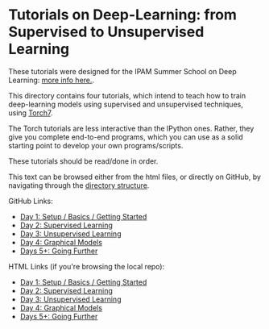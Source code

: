 Tutorials on Deep-Learning: from Supervised to Unsupervised Learning
====================================================================

These tutorials were designed for the IPAM Summer School on
Deep Learning: [more info here.](http://www.ipam.ucla.edu/programs/gss2012/).

This directory contains four tutorials, which intend to teach
how to train deep-learning models using supervised and unsupervised
techniques, using [Torch7](http://www.torch.ch).

The Torch tutorials are less interactive than the IPython ones. Rather,
they give you complete end-to-end programs, which you can use
as a solid starting point to develop your own programs/scripts.

These tutorials should be read/done in order.

This text can be browsed either from the html files, or directly on GitHub,
by navigating through the
[directory structure](https://github.com/clementfarabet/ipam-tutorials/tree/master/th_tutorials).

GitHub Links:

  * [Day 1: Setup / Basics / Getting Started](https://github.com/clementfarabet/ipam-tutorials/tree/master/th_tutorials/0_getstarted)
  * [Day 2: Supervised Learning](https://github.com/clementfarabet/ipam-tutorials/tree/master/th_tutorials/1_supervised)
  * [Day 3: Unsupervised Learning](https://github.com/clementfarabet/ipam-tutorials/tree/master/th_tutorials/2_unsupervised)
  * [Day 4: Graphical Models](https://github.com/clementfarabet/ipam-tutorials/tree/master/th_tutorials/3_graphicalmodels)
  * [Days 5+: Going Further](https://github.com/clementfarabet/ipam-tutorials/tree/master/th_tutorials/4_morestuff)

HTML Links (if you're browsing the local repo):

  * [Day 1: Setup / Basics / Getting Started](0_getstarted/README.html)
  * [Day 2: Supervised Learning](1_supervised/README.html)
  * [Day 3: Unsupervised Learning](2_unsupervised/README.html)
  * [Day 4: Graphical Models](3_graphicalmodels/README.html)
  * [Days 5+: Going Further](4_morestuff/README.html)
